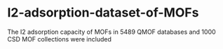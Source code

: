 # I2-adsorption-dataset-of-MOFs
The I2 adsorption capacity of MOFs in 5489 QMOF databases and 1000 CSD MOF collections were included
